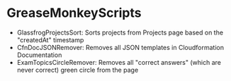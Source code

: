 # GreaseMonkeyScripts

- GlassfrogProjectsSort: Sorts projects from Projects page based on the "createdAt" timestamp
- CfnDocJSONRemover: Removes all JSON templates in Cloudformation Documentation
- ExamTopicsCircleRemover: Removes all "correct answers" (which are never correct) green circle from the page
